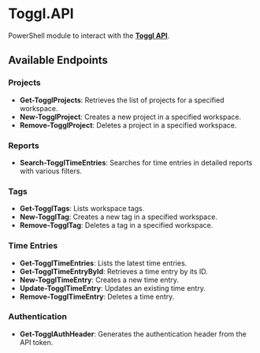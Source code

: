 # Toggl.API

PowerShell module to interact with the [**Toggl API**](https://engineering.toggl.com/docs/).

## Available Endpoints

### Projects
- **Get-TogglProjects**: Retrieves the list of projects for a specified workspace.
- **New-TogglProject**: Creates a new project in a specified workspace.
- **Remove-TogglProject**: Deletes a project in a specified workspace.

### Reports
- **Search-TogglTimeEntries**: Searches for time entries in detailed reports with various filters.

### Tags
- **Get-TogglTags**: Lists workspace tags.
- **New-TogglTag**: Creates a new tag in a specified workspace.
- **Remove-TogglTag**: Deletes a tag in a specified workspace.

### Time Entries
- **Get-TogglTimeEntries**: Lists the latest time entries.
- **Get-TogglTimeEntryById**: Retrieves a time entry by its ID.
- **New-TogglTimeEntry**: Creates a new time entry.
- **Update-TogglTimeEntry**: Updates an existing time entry.
- **Remove-TogglTimeEntry**: Deletes a time entry.

### Authentication
- **Get-TogglAuthHeader**: Generates the authentication header from the API token.